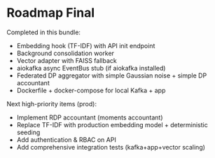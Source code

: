 # Roadmap Final

Completed in this bundle:
- Embedding hook (TF-IDF) with API init endpoint
- Background consolidation worker
- Vector adapter with FAISS fallback
- aiokafka async EventBus stub (if aiokafka installed)
- Federated DP aggregator with simple Gaussian noise + simple DP accountant
- Dockerfile + docker-compose for local Kafka + app

Next high-priority items (prod):
- Implement RDP accountant (moments accountant)
- Replace TF-IDF with production embedding model + deterministic seeding
- Add authentication & RBAC on API
- Add comprehensive integration tests (kafka+app+vector scaling)
